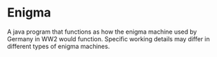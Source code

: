 # Enigma
A java program that functions as how the enigma machine used by Germany in WW2 would function. Specific working details may differ in different types of
enigma machines.
